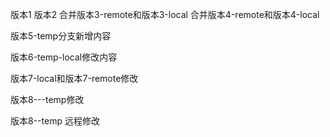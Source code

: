 版本1
版本2
合并版本3-remote和版本3-local
合并版本4-remote和版本4-local

版本5-temp分支新增内容

版本6-temp-local修改内容



版本7-local和版本7-remote修改


版本8---temp修改



版本8--temp 远程修改

